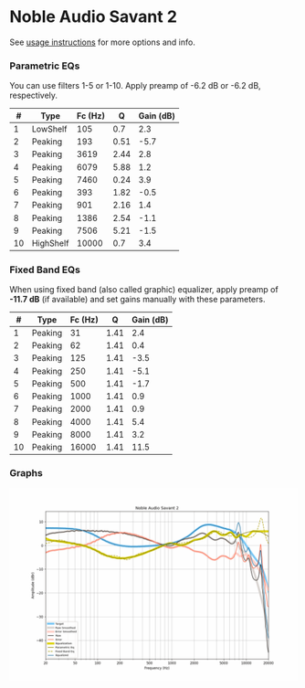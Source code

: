 # Noble Audio Savant 2
See [usage instructions](https://github.com/jaakkopasanen/AutoEq#usage) for more options and info.

### Parametric EQs
You can use filters 1-5 or 1-10. Apply preamp of -6.2 dB or -6.2 dB, respectively.

|   # | Type      |   Fc (Hz) |    Q |   Gain (dB) |
|-----|-----------|-----------|------|-------------|
|   1 | LowShelf  |       105 | 0.7  |         2.3 |
|   2 | Peaking   |       193 | 0.51 |        -5.7 |
|   3 | Peaking   |      3619 | 2.44 |         2.8 |
|   4 | Peaking   |      6079 | 5.88 |         1.2 |
|   5 | Peaking   |      7460 | 0.24 |         3.9 |
|   6 | Peaking   |       393 | 1.82 |        -0.5 |
|   7 | Peaking   |       901 | 2.16 |         1.4 |
|   8 | Peaking   |      1386 | 2.54 |        -1.1 |
|   9 | Peaking   |      7506 | 5.21 |        -1.5 |
|  10 | HighShelf |     10000 | 0.7  |         3.4 |

### Fixed Band EQs
When using fixed band (also called graphic) equalizer, apply preamp of **-11.7 dB** (if available) and set gains manually with these parameters.

|   # | Type    |   Fc (Hz) |    Q |   Gain (dB) |
|-----|---------|-----------|------|-------------|
|   1 | Peaking |        31 | 1.41 |         2.4 |
|   2 | Peaking |        62 | 1.41 |         0.4 |
|   3 | Peaking |       125 | 1.41 |        -3.5 |
|   4 | Peaking |       250 | 1.41 |        -5.1 |
|   5 | Peaking |       500 | 1.41 |        -1.7 |
|   6 | Peaking |      1000 | 1.41 |         0.9 |
|   7 | Peaking |      2000 | 1.41 |         0.9 |
|   8 | Peaking |      4000 | 1.41 |         5.4 |
|   9 | Peaking |      8000 | 1.41 |         3.2 |
|  10 | Peaking |     16000 | 1.41 |        11.5 |

### Graphs
![](./Noble%20Audio%20Savant%202.png)
